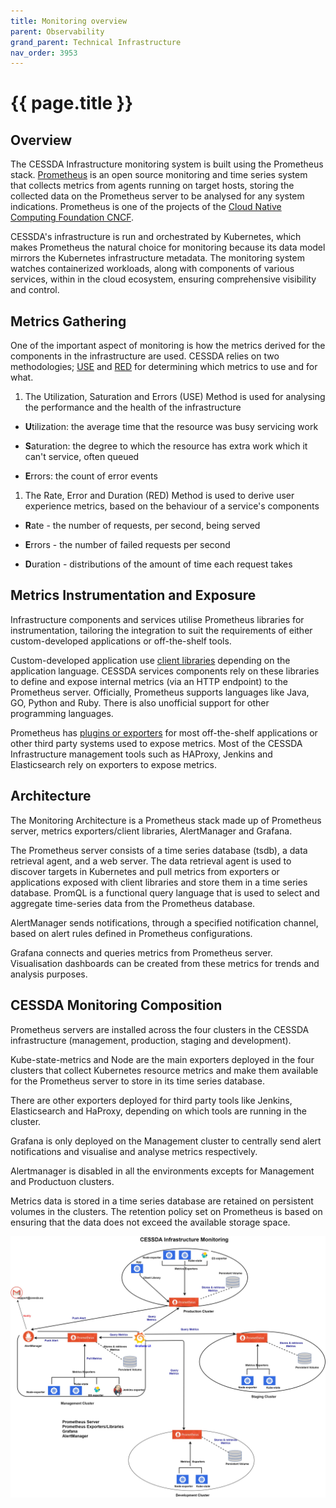 ```yaml
---
title: Monitoring overview
parent: Observability
grand_parent: Technical Infrastructure
nav_order: 3953
---
```


# {{ page.title }}

## Overview

The CESSDA Infrastructure monitoring system is built using the Prometheus stack.
[Prometheus](https://prometheus.io/) is an open source monitoring and time
series system that collects metrics from agents running on target hosts,
storing the collected data on the Prometheus server to be analysed for any
system indications. Prometheus is one of the projects of the
[Cloud Native Computing Foundation CNCF](https://www.cncf.io/).

CESSDA's infrastructure is run and orchestrated by Kubernetes, which makes
Prometheus the natural choice for monitoring because its data model mirrors
the Kubernetes infrastructure metadata. The monitoring system watches
containerized workloads, along with components of various services, within in
the cloud ecosystem, ensuring comprehensive visibility and control.

## Metrics Gathering

One of the important aspect of monitoring is how the metrics derived for the
components in the infrastructure are used. CESSDA relies on two methodologies;
[USE](https://www.brendangregg.com/usemethod.html) and
[RED](https://www.weave.works/blog/the-red-method-key-metrics-for-microservices-architecture/)
for determining which metrics to use and for what.

1. The Utilization, Saturation and Errors (USE) Method is used for analysing the performance and the health of the infrastructure

- **U**tilization: the average time that the resource was busy servicing work

- **S**aturation: the degree to which the resource has extra work which it can't service, often queued

- **E**rrors: the count of error events

1. The Rate, Error and Duration (RED) Method is used to derive user experience metrics, based on the behaviour of a service's components

- **R**ate - the number of requests, per second, being served

- **E**rrors - the number of failed requests per second

- **D**uration - distributions of the amount of time each request takes

## Metrics Instrumentation and Exposure

Infrastructure components and services utilise Prometheus libraries for
instrumentation, tailoring the integration to suit the requirements of
either custom-developed applications or off-the-shelf tools.

Custom-developed application use
[client libraries](https://prometheus.io/docs/instrumenting/clientlibs/)
depending on the application language.
CESSDA services components rely on these libraries to define and expose
internal metrics (via an HTTP endpoint) to the Prometheus server.
Officially, Prometheus supports languages like Java, GO, Python and Ruby.
There is also unofficial support for other programming languages.

Prometheus has
[plugins or exporters](https://prometheus.io/docs/instrumenting/exporters/)
for most off-the-shelf applications or  other third party systems used to
expose metrics. Most of the CESSDA Infrastructure management tools such as
HAProxy, Jenkins and Elasticsearch rely on exporters to expose metrics.

## Architecture

The Monitoring Architecture is a Prometheus stack made up of Prometheus
server, metrics exporters/client  libraries, AlertManager and Grafana.

The Prometheus server consists of a time series database (tsdb),
a data retrieval agent, and a web server. The data retrieval agent is used to
discover targets in Kubernetes and pull metrics from exporters or applications
exposed with client libraries and store them in a time series database. PromQL is
a functional query language that is used to select and aggregate time-series
data from the Prometheus database.

AlertManager sends notifications, through a specified notification channel,
based on alert rules defined in Prometheus configurations.

Grafana connects and queries metrics from Prometheus server.
Visualisation dashboards can be created from these metrics for trends and
analysis purposes.

## CESSDA Monitoring Composition

Prometheus servers are installed across the four clusters in the CESSDA infrastructure
(management, production, staging and development).

Kube-state-metrics and Node are the main exporters deployed in the four
clusters that collect Kubernetes resource metrics and make them available for
the Prometheus server to store in its time series database.

There are other exporters deployed for third party tools like Jenkins,
Elasticsearch and HaProxy, depending on which tools are running in the cluster.

Grafana is only deployed on the Management cluster to centrally send alert
notifications and visualise and analyse metrics respectively.

Alertmanager is disabled in all the environments excepts for Management and
Productuon clusters.

Metrics data is stored in a time series database are retained on persistent
volumes in the clusters. The retention policy set on Prometheus is based on
ensuring that the data does not exceed the available storage space.

![Monitoring Architecture](../../images/monitoring-architecture.jpg)
